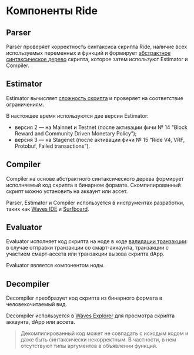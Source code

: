 # Компоненты Ride

## Parser

Parser проверяет корректность синтаксиса скрипта Ride, наличие всех используемых переменных и функций и формирует [абстрактное синтаксическое дерево](https://ru.wikipedia.org/wiki/Абстрактное_синтаксическое_дерево) скрипта, которое затем используют Estimator и Compiler.

## Estimator

Estimator вычисляет [сложность скрипта](/ru/ride/base-concepts/complexity) и проверяет на соответствие ограничениям.

В настоящее время используются две версии Estimator:
* версия 2 — на Mainnet и Testnet (после активации фичи №&nbsp;14 “Block Reward and Community Driven Monetary Policy”);
* версия 3 — на Stagenet (после активации фичи №&nbsp;15 “Ride V4, VRF, Protobuf, Failed transactions”).

## Compiler

Compiler на основе абстрактного синтаксического дерева формирует исполняемый код скрипта в бинарном формате. Скомпилированный скрипт можно установить на аккаунт или ассет.

Parser, Estimator и Compiler используется в инструментах разработки, таких как [Waves IDE](https://ide.wavesplatform.com/) и [Surfboard](https://github.com/wavesplatform/surfboard).

## Evaluator

Evaluator исполняет код скрипта на ноде в ходе [валидации транзакции](/ru/blockchain/transaction/transaction-validation): в случае отправки транзакции со смарт-аккаунта, транзакции с участием смарт-ассета или транзакции вызова скрипта dApp.

Evaluator является компонентом ноды.

## Decompiler

Decompiler преобразует код скрипта из бинарного формата в человекочитаемый вид.

Decompiler используется в [Waves Explorer](https://wavesexplorer.com/) для просмотра скрипта аккаунта, dApp или ассета.

> Декомпилированный код может не совпадать с исходым кодом и даже быть синтаксически некорректным. В частности, в нем отсутствуют типы аргументов в объявлении функций.
